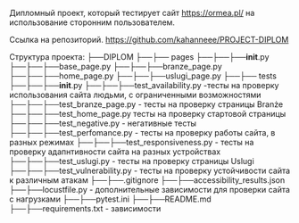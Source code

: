 Дипломный проект, который тестирует сайт https://ormea.pl/ на использование сторонним пользователем. 

Ссылка на репозиторий. https://github.com/kahanneee/PROJECT-DIPLOM

Структура проекта:
├──DIPLOM
├──├── pages
├──├──├──__init__.py
├──├──├──base_page.py
├──├──├──branze_page.py
├──├──├──home_page.py
├──├──├──uslugi_page.py
├──├── tests
├──├──├──__init__.py
├──├──├──test_availability.py -тесты на проверку использования сайта людьми, с ограниченными возможностями 
├──├──├──test_branze_page.py - тесты на проверку страницы Branże
├──├──├──test_home_page.py  тесты на проверку стартовой страницы
├──├──├──test_negative.py - негативные тесты 
├──├──├──test_perfomance.py - тесты на проверку работы сайта, в разных режимах
├──├──├──test_responsiveness.py - тесты на проверку адапнтивности сайта на разных устройствах
├──├──├──test_uslugi.py - тесты на проверку страницы Uslugi
├──├──├──test_vulnerability.py - тесты на проверку устойчивости сайта к различным атакам
├──├──.gitignore
├──├──accessibility_results.json
├──├──locustfile.py - дополнительные зависимости для проверки сайта с нагрузками 
├──├──pytest.ini 
├──├──README.md
├──├──requirements.txt - зависимости 
